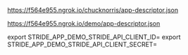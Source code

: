 
https://f564e955.ngrok.io/chucknorris/app-descriptor.json

https://f564e955.ngrok.io/demo/app-descriptor.json

export STRIDE_APP_DEMO_STRIDE_API_CLIENT_ID=
export STRIDE_APP_DEMO_STRIDE_API_CLIENT_SECRET=
